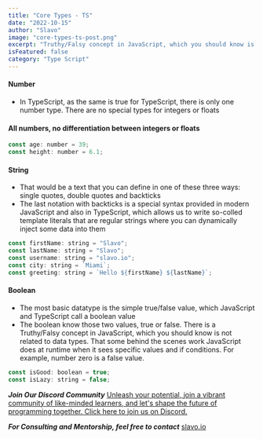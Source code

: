 ```yaml
---
title: "Core Types - TS"
date: "2022-10-15"
author: "Slavo"
image: "core-types-ts-post.png"
excerpt: "Truthy/Falsy concept in JavaScript, which you should know is not related to data types. "
isFeatured: false
category: "Type Script"
---
```


#### Number

- In TypeScript, as the same is true for TypeScript, there is only one number type. There are no special types for integers or floats

#### All numbers, no differentiation between integers or floats

```js
const age: number = 39;
const height: number = 6.1;
```

#### String

- That would be a text that you can define in one of these three ways: single quotes, double quotes and backticks
- The last notation with backticks is a special syntax provided in modern JavaScript and also in TypeScript, which allows us to write so-colled template literals that are regular strings where you can dynamically inject some data into them

```js
const firstName: string = "Slavo";
const lastName: string = "Slavo";
const username: string = "slavo.io";
const city: string = `Miami`;
const greeting: string = `Hello ${firstName} ${lastName}`;
```

#### Boolean

- The most basic datatype is the simple true/false value, which JavaScript and TypeScript call a boolean value
- The boolean know those two values, true or false. There is a Truthy/Falsy concept in JavaScript, which you should know is not related to data types. That some behind the scenes work JavaScript does at runtime when it sees specific values and if conditions. For example, number zero is a false value.

```js
const isGood: boolean = true;
const isLazy: string = false;
```

**_Join Our Discord Community_** [Unleash your potential, join a vibrant community of like-minded learners, and let's shape the future of programming together. Click here to join us on Discord.](https://discord.gg/SdwAYvFT)

**_For Consulting and Mentorship, feel free to contact_** [slavo.io](/contact)
